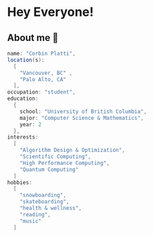 # Hey Everyone!

## About me 🧍

```java
name: "Corbin Platti",
location(s):
  [
    "Vancouver, BC" ,
    "Palo Alto, CA"
  ],
occupation: "student",
education:
  {
    school: "University of British Columbia",
    major: "Computer Science & Mathematics",
    year: 2
  },
interests:
  [
    "Algorithm Design & Optimization",
    "Scientific Computing",
    "High Performance Computing",
    "Quantum Computing"
  ]
hobbies:
  [
    "snowboarding",
    "skateboarding",
    "health & wellness",
    "reading",
    "music"
  ]


```

<!--
**csplatti/csplatti** is a ✨ _special_ ✨ repository because its `README.md` (this file) appears on your GitHub profile.

Here are some ideas to get you started:

- 🔭 I’m currently working on ...
- 🌱 I’m currently learning ...
- 👯 I’m looking to collaborate on ...
- 🤔 I’m looking for help with ...
- 💬 Ask me about ...
- 📫 How to reach me: ...
- 😄 Pronouns: ...
- ⚡ Fun fact: ...
-->
